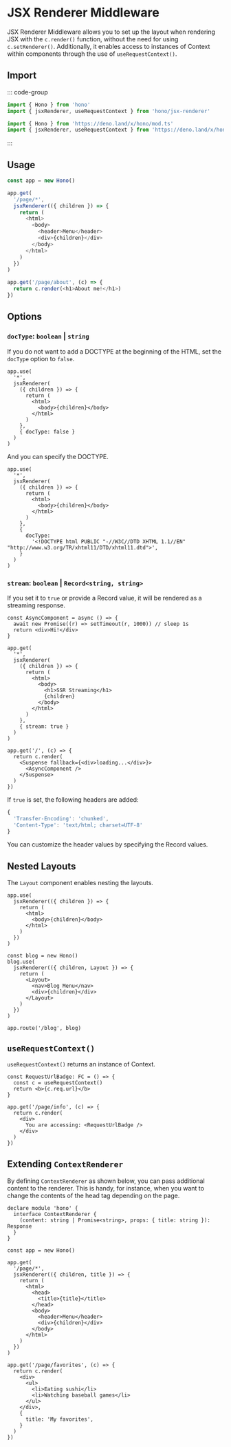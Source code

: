 # JSX Renderer Middleware

JSX Renderer Middleware allows you to set up the layout when rendering JSX with the `c.render()` function, without the need for using `c.setRenderer()`. Additionally, it enables access to instances of Context within components through the use of `useRequestContext()`.

## Import

::: code-group

```ts [npm]
import { Hono } from 'hono'
import { jsxRenderer, useRequestContext } from 'hono/jsx-renderer'
```

```ts [Deno]
import { Hono } from 'https://deno.land/x/hono/mod.ts'
import { jsxRenderer, useRequestContext } from 'https://deno.land/x/hono/middleware.ts'
```

:::

## Usage

```js
const app = new Hono()

app.get(
  '/page/*',
  jsxRenderer(({ children }) => {
    return (
      <html>
        <body>
          <header>Menu</header>
          <div>{children}</div>
        </body>
      </html>
    )
  })
)

app.get('/page/about', (c) => {
  return c.render(<h1>About me!</h1>)
})
```

## Options

### `docType`: `boolean` | `string`

If you do not want to add a DOCTYPE at the beginning of the HTML, set the `docType` option to `false`.

```tsx
app.use(
  '*',
  jsxRenderer(
    ({ children }) => {
      return (
        <html>
          <body>{children}</body>
        </html>
      )
    },
    { docType: false }
  )
)
```

And you can specify the DOCTYPE.

```tsx
app.use(
  '*',
  jsxRenderer(
    ({ children }) => {
      return (
        <html>
          <body>{children}</body>
        </html>
      )
    },
    {
      docType:
        '<!DOCTYPE html PUBLIC "-//W3C//DTD XHTML 1.1//EN" "http://www.w3.org/TR/xhtml11/DTD/xhtml11.dtd">',
    }
  )
)
```

### `stream`: `boolean` | `Record<string, string>`

If you set it to `true` or provide a Record value, it will be rendered as a streaming response.

```tsx
const AsyncComponent = async () => {
  await new Promise((r) => setTimeout(r, 1000)) // sleep 1s
  return <div>Hi!</div>
}

app.get(
  '*',
  jsxRenderer(
    ({ children }) => {
      return (
        <html>
          <body>
            <h1>SSR Streaming</h1>
            {children}
          </body>
        </html>
      )
    },
    { stream: true }
  )
)

app.get('/', (c) => {
  return c.render(
    <Suspense fallback={<div>loading...</div>}>
      <AsyncComponent />
    </Suspense>
  )
})
```

If `true` is set, the following headers are added:

```ts
{
  'Transfer-Encoding': 'chunked',
  'Content-Type': 'text/html; charset=UTF-8'
}
```

You can customize the header values by specifying the Record values.

## Nested Layouts

The `Layout` component enables nesting the layouts.

```tsx
app.use(
  jsxRenderer(({ children }) => {
    return (
      <html>
        <body>{children}</body>
      </html>
    )
  })
)

const blog = new Hono()
blog.use(
  jsxRenderer(({ children, Layout }) => {
    return (
      <Layout>
        <nav>Blog Menu</nav>
        <div>{children}</div>
      </Layout>
    )
  })
)

app.route('/blog', blog)
```

## `useRequestContext()`

`useRequestContext()` returns an instance of Context.

```tsx
const RequestUrlBadge: FC = () => {
  const c = useRequestContext()
  return <b>{c.req.url}</b>
}

app.get('/page/info', (c) => {
  return c.render(
    <div>
      You are accessing: <RequestUrlBadge />
    </div>
  )
})
```

## Extending `ContextRenderer`

By defining `ContextRenderer` as shown below, you can pass additional content to the renderer. This is handy, for instance, when you want to change the contents of the head tag depending on the page.

```tsx
declare module 'hono' {
  interface ContextRenderer {
    (content: string | Promise<string>, props: { title: string }): Response
  }
}

const app = new Hono()

app.get(
  '/page/*',
  jsxRenderer(({ children, title }) => {
    return (
      <html>
        <head>
          <title>{title}</title>
        </head>
        <body>
          <header>Menu</header>
          <div>{children}</div>
        </body>
      </html>
    )
  })
)

app.get('/page/favorites', (c) => {
  return c.render(
    <div>
      <ul>
        <li>Eating sushi</li>
        <li>Watching baseball games</li>
      </ul>
    </div>,
    {
      title: 'My favorites',
    }
  )
})
```
